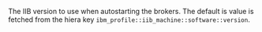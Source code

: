The IIB version to use when autostarting the brokers. The default is value is fetched from the hiera key `ibm_profile::iib_machine::software::version`.